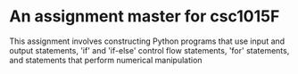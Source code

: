 # An assignment master for csc1015F 

This assignment involves constructing Python programs that use input and output statements, 'if' 
and 'if-else' control flow statements, 'for' statements, and statements that perform numerical 
manipulation